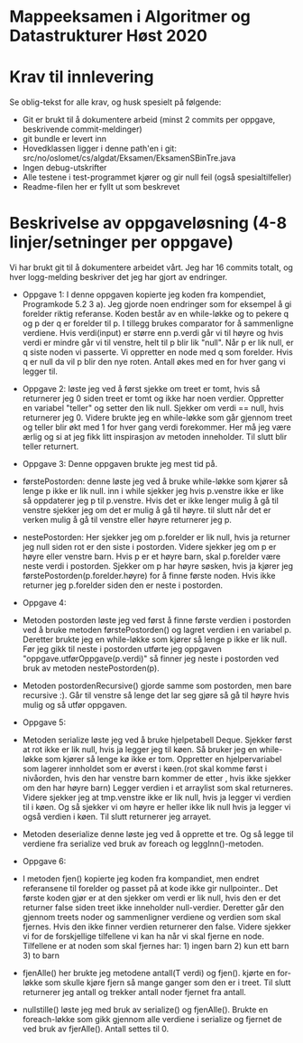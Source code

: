 # Mappeeksamen i Algoritmer og Datastrukturer Høst 2020

# Krav til innlevering

Se oblig-tekst for alle krav, og husk spesielt på følgende:

* Git er brukt til å dokumentere arbeid (minst 2 commits per oppgave, beskrivende commit-meldinger)	
* git bundle er levert inn
* Hovedklassen ligger i denne path'en i git: src/no/oslomet/cs/algdat/Eksamen/EksamenSBinTre.java
* Ingen debug-utskrifter
* Alle testene i test-programmet kjører og gir null feil (også spesialtilfeller)
* Readme-filen her er fyllt ut som beskrevet


# Beskrivelse av oppgaveløsning (4-8 linjer/setninger per oppgave)

Vi har brukt git til å dokumentere arbeidet vårt. Jeg har 16 commits totalt, og hver logg-melding beskriver det jeg har gjort av endringer.

* Oppgave 1: I denne oppgaven kopierte jeg koden fra kompendiet, Programkode 5.2 3 a). 
Jeg gjorde noen endringer som for eksempel å gi forelder riktig referanse. Koden består av en while-løkke
og to pekere q og p der q er forelder til p. I tillegg brukes comparator for å sammenligne verdiene. Hvis 
verdi(input) er større enn p.verdi går vi til høyre og hvis verdi er mindre går vi til venstre, helt til
p blir lik "null". Når p er lik null, er q siste noden vi passerte. Vi oppretter en node med q som forelder. 
Hvis q er null da vil p blir den nye roten. Antall økes med en for hver gang vi legger til.

 
* Oppgave 2: løste jeg ved å først sjekke om treet er tomt, hvis så returnerer jeg 0 siden treet er tomt og ikke har
noen verdier. Oppretter en variabel "teller" og setter den lik null. Sjekker om verdi == null, hvis returnerer jeg 0.
Videre brukte jeg en while-løkke som går gjennom treet og teller blir økt med 1 for hver gang verdi forekommer.
Her må jeg være ærlig og si at jeg fikk litt inspirasjon av metoden inneholder. Til slutt blir teller returnert.

* Oppgave 3: Denne oppgaven brukte jeg mest tid på.

- førstePostorden: denne løste jeg ved å bruke while-løkke som kjører så lenge p ikke er lik null.
inn i while sjekker jeg hvis p.venstre ikke er like så oppdaterer jeg p til p.venstre. Hvis det er ikke lenger mulig 
å gå til venstre sjekker jeg om det er mulig å gå til høyre. til slutt når det er verken mulig å gå til venstre eller 
høyre returnerer jeg p. 

- nestePostorden: Her sjekker jeg om p.forelder er lik null, hvis ja returner jeg null siden rot er den siste i
postorden. Videre sjekker jeg om p er høyre eller venstre barn. Hvis p er et høyre barn, skal p.forelder være neste 
verdi i postorden. Sjekker om p har høyre søsken, hvis ja kjører jeg førstePostorden(p.forelder.høyre) for å finne første noden.
Hvis ikke returner jeg p.forelder siden den er neste i postorden.

* Oppgave 4: 
- Metoden postorden løste jeg ved først å finne første verdien i postorden ved å bruke metoden førstePostorden() og 
lagret verdien i en variabel p. Deretter brukte jeg en while-løkke som kjører så lenge p ikke er lik null. 
Før jeg gikk til neste i postorden utførte jeg oppgaven "oppgave.utførOppgave(p.verdi)" så finner jeg neste i postorden
ved bruk av metoden nestePostorden(p).

- Metoden postordenRecursive() gjorde samme som postorden, men bare recursive :). Går til venstre så lenge det lar seg 
gjøre så gå til høyre hvis mulig og så utfør oppgaven.

* Oppgave 5:
- Metoden serialize løste jeg ved å bruke hjelpetabell Deque. Sjekker først at rot ikke er lik null, 
hvis ja legger jeg til køen. Så bruker jeg en while-løkke som kjører så lenge kø ikke er tom. Oppretter en hjelpervariabel
som lagerer innholdet som er øverst i køen.(rot skal komme først i nivåorden, hvis den har venstre barn kommer de etter 
, hvis ikke sjekker om den har høyre barn) Legger verdien i et arraylist som skal returneres. Videre sjekker jeg at
tmp.venstre ikke er lik null, hvis ja legger vi verdien til i køen. Og så sjekker vi om høyre er heller ikke lik null
hvis ja legger vi også verdien i køen. Til slutt returnerer jeg arrayet.
 
- Metoden deserialize denne løste jeg ved å opprette et tre. Og så legge til verdiene fra serialize ved bruk
av foreach og leggInn()-metoden.

* Oppgave 6:
- I metoden fjen() kopierte jeg koden fra kompandiet, men endret referansene til forelder og passet på at kode
ikke gir nullpointer.. Det første koden gjør er at den sjekker om verdi er lik null, hvis den er det returner false siden 
treet ikke inneholder null-verdier. Deretter går den gjennom treets noder og sammenligner verdiene og verdien som
skal fjernes. Hvis den ikke finner verdien returnerer den false. Videre sjekker vi for de forskjellige tilfellene vi kan ha
når vi skal fjerne en node. 
Tilfellene er at noden som skal fjernes har:
        1) ingen barn
        2) kun ett barn
        3) to barn

       
- fjenAlle() her brukte jeg metodene antall(T verdi) og fjen(). kjørte en for-løkke som skulle kjøre fjern 
så mange ganger som den er i treet. 
Til slutt returnerer jeg antall og trekker antall noder fjernet fra antall.

- nullstille() løste jeg med bruk av serialize() og fjenAlle(). Brukte en foreach-løkke som gikk gjennom alle 
verdiene i serialize og fjernet de ved bruk av fjerAlle(). Antall settes til 0.


